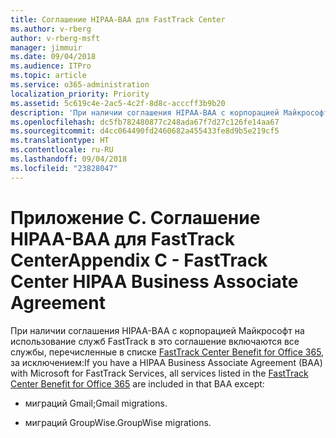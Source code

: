```yaml
---
title: Соглашение HIPAA-BAA для FastTrack Center
ms.author: v-rberg
author: v-rberg-msft
manager: jimmuir
ms.date: 09/04/2018
ms.audience: ITPro
ms.topic: article
ms.service: o365-administration
localization_priority: Priority
ms.assetid: 5c619c4e-2ac5-4c2f-8d8c-acccff3b9b20
description: 'При наличии соглашения HIPAA-BAA с корпорацией Майкрософт на использование служб FastTrack в это соглашение включаются все службы, перечисленные в списке FastTrack Center Benefit for Office 365, за исключением:'
ms.openlocfilehash: dc5fb782480877c248ada67f7d27c126fe14aa67
ms.sourcegitcommit: d4cc064490fd2460682a455433fe8d9b5e219cf5
ms.translationtype: HT
ms.contentlocale: ru-RU
ms.lasthandoff: 09/04/2018
ms.locfileid: "23828047"
---
```

# <a name="appendix-c---fasttrack-center-hipaa-business-associate-agreement"></a><span data-ttu-id="20a9a-103">Приложение C. Соглашение HIPAA-BAA для FastTrack Center</span><span class="sxs-lookup"><span data-stu-id="20a9a-103">Appendix C - FastTrack Center HIPAA Business Associate Agreement</span></span>

<span data-ttu-id="20a9a-104">При наличии соглашения HIPAA-BAA с корпорацией Майкрософт на использование служб FastTrack в это соглашение включаются все службы, перечисленные в списке [FastTrack Center Benefit for Office 365](fasttrack-benefit-for-office-365.md), за исключением:</span><span class="sxs-lookup"><span data-stu-id="20a9a-104">If you have a HIPAA Business Associate Agreement (BAA) with Microsoft for FastTrack Services, all services listed in the [FastTrack Center Benefit for Office 365](fasttrack-benefit-for-office-365.md) are included in that BAA except:</span></span> 
  
- <span data-ttu-id="20a9a-105">миграций Gmail;</span><span class="sxs-lookup"><span data-stu-id="20a9a-105">Gmail migrations.</span></span>
    
- <span data-ttu-id="20a9a-106">миграций GroupWise.</span><span class="sxs-lookup"><span data-stu-id="20a9a-106">GroupWise migrations.</span></span>
    

